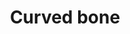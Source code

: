 ---
layout: item
title: Curved bone
item-id: 10977
datatable: true
id: 10977
name: "Curved bone"
members: true
lowalch: 2
highalch: 4
examine: "A curved Construction bone."
monsters:
  - id: 136
    name: "Ogre"
    members: true
    combat_level: 53
    wiki_url: "https://oldschool.runescape.wiki/w/Ogre#Level_53"
    drops:
      - quantity: "1"
        rarity: 0.00019950124688279303
    image: "https://oldschool.runescape.wiki/images/thumb/c/c5/Ogre.png/150px-Ogre.png?78692"
  - id: 458
    name: "Lizard"
    members: true
    combat_level: 42
    wiki_url: "https://oldschool.runescape.wiki/w/Lizard"
    drops:
      - quantity: "1"
        rarity: 0.00019950124688279303
    image: "https://oldschool.runescape.wiki/images/thumb/8/85/Desert_lizard.png/150px-Desert_lizard.png?58ef5"
  - id: 477
    name: "Giant frog"
    members: true
    combat_level: 99
    wiki_url: "https://oldschool.runescape.wiki/w/Giant_frog#Level_99"
    drops:
      - quantity: "1"
        rarity: 0.00019950124688279303
    image: "https://oldschool.runescape.wiki/images/thumb/c/c6/Giant_frog.png/250px-Giant_frog.png?a8fe4"
  - id: 643
    name: "Arrg"
    members: true
    combat_level: 113
    wiki_url: "https://oldschool.runescape.wiki/w/Arrg#Normal"
    drops:
      - quantity: "1"
        rarity: 0.00019950124688279303
    image: "https://oldschool.runescape.wiki/images/thumb/6/65/Arrg.png/200px-Arrg.png?2e0cb"
  - id: 648
    name: "Ice Troll"
    members: true
    combat_level: 124
    wiki_url: "https://oldschool.runescape.wiki/w/Ice_troll#Level_124"
    drops:
      - quantity: "1"
        rarity: 0.00019950124688279303
    image: "https://oldschool.runescape.wiki/images/thumb/d/da/Ice_troll.png/220px-Ice_troll.png?73c10"
  - id: 649
    name: "Ice Troll"
    members: true
    combat_level: 123
    wiki_url: "https://oldschool.runescape.wiki/w/Ice_troll#Level_123"
    drops:
      - quantity: "1"
        rarity: 0.00019950124688279303
    image: "https://oldschool.runescape.wiki/images/thumb/d/da/Ice_troll.png/220px-Ice_troll.png?73c10"
  - id: 650
    name: "Ice Troll"
    members: true
    combat_level: 120
    wiki_url: "https://oldschool.runescape.wiki/w/Ice_troll#Level_120"
    drops:
      - quantity: "1"
        rarity: 0.00019950124688279303
    image: "https://oldschool.runescape.wiki/images/thumb/d/da/Ice_troll.png/220px-Ice_troll.png?73c10"
  - id: 651
    name: "Ice Troll"
    members: true
    combat_level: 121
    wiki_url: "https://oldschool.runescape.wiki/w/Ice_troll#Level_121"
    drops:
      - quantity: "1"
        rarity: 0.00019950124688279303
    image: "https://oldschool.runescape.wiki/images/thumb/d/da/Ice_troll.png/220px-Ice_troll.png?73c10"
  - id: 680
    name: "Giant skeleton"
    members: true
    combat_level: 80
    wiki_url: "https://oldschool.runescape.wiki/w/Giant_skeleton_(Shadow_Dungeon)"
    drops:
      - quantity: "1"
        rarity: 0.00019950124688279303
    image: "https://oldschool.runescape.wiki/images/thumb/a/a2/Giant_skeleton_%28Shadow_Dungeon%29.png/150px-Giant_skeleton_%28Shadow_Dungeon%29.png?04e2c"
  - id: 699
    name: "Ice troll"
    members: true
    combat_level: 124
    wiki_url: "https://oldschool.runescape.wiki/w/Ice_troll#Level_124"
    drops:
      - quantity: "1"
        rarity: 0.00019950124688279303
    image: "https://oldschool.runescape.wiki/images/thumb/d/da/Ice_troll.png/220px-Ice_troll.png?73c10"
  - id: 700
    name: "Ice troll"
    members: true
    combat_level: 123
    wiki_url: "https://oldschool.runescape.wiki/w/Ice_troll#Level_123"
    drops:
      - quantity: "1"
        rarity: 0.00019950124688279303
    image: "https://oldschool.runescape.wiki/images/thumb/d/da/Ice_troll.png/220px-Ice_troll.png?73c10"
  - id: 701
    name: "Ice troll"
    members: true
    combat_level: 120
    wiki_url: "https://oldschool.runescape.wiki/w/Ice_troll#Level_120"
    drops:
      - quantity: "1"
        rarity: 0.00019950124688279303
    image: "https://oldschool.runescape.wiki/images/thumb/d/da/Ice_troll.png/220px-Ice_troll.png?73c10"
  - id: 702
    name: "Ice troll"
    members: true
    combat_level: 121
    wiki_url: "https://oldschool.runescape.wiki/w/Ice_troll#Level_121"
    drops:
      - quantity: "1"
        rarity: 0.00019950124688279303
    image: "https://oldschool.runescape.wiki/images/thumb/d/da/Ice_troll.png/220px-Ice_troll.png?73c10"
  - id: 763
    name: "Giant Roc"
    members: true
    combat_level: 172
    wiki_url: "https://oldschool.runescape.wiki/w/Giant_Roc#Normal"
    drops:
      - quantity: "1"
        rarity: 0.00019950124688279303
    image: "https://oldschool.runescape.wiki/images/thumb/a/ab/Giant_Roc.png/290px-Giant_Roc.png?bd2c8"
  - id: 787
    name: "Suqah"
    members: true
    combat_level: 111
    wiki_url: "https://oldschool.runescape.wiki/w/Suqah"
    drops:
      - quantity: "1"
        rarity: 0.00019950124688279303
    image: "https://oldschool.runescape.wiki/images/thumb/7/79/Suqah.png/250px-Suqah.png?349eb"
  - id: 852
    name: "Icelord"
    members: true
    combat_level: 51
    wiki_url: "https://oldschool.runescape.wiki/w/Icelord"
    drops:
      - quantity: "1"
        rarity: 0.00019950124688279303
    image: "https://oldschool.runescape.wiki/images/d/d8/Icelord.png?56c2f"
  - id: 891
    name: "Moss Guardian"
    members: true
    combat_level: 84
    wiki_url: "https://oldschool.runescape.wiki/w/Moss_Guardian#Normal"
    drops:
      - quantity: "1"
        rarity: 0.00019950124688279303
    image: "https://oldschool.runescape.wiki/images/thumb/8/87/Moss_Guardian.png/150px-Moss_Guardian.png?a1e47"
  - id: 925
    name: "Rock"
    members: true
    combat_level: 111
    wiki_url: "https://oldschool.runescape.wiki/w/Rock_(Troll)"
    drops:
      - quantity: "1"
        rarity: 0.00019950124688279303
    image: "https://oldschool.runescape.wiki/images/thumb/0/0b/Rock.png/200px-Rock.png?b2468"
  - id: 926
    name: "Stick"
    members: true
    combat_level: 104
    wiki_url: "https://oldschool.runescape.wiki/w/Stick"
    drops:
      - quantity: "1"
        rarity: 0.00019950124688279303
    image: "https://oldschool.runescape.wiki/images/thumb/a/aa/Stick.png/250px-Stick.png?49b4a"
  - id: 927
    name: "Pee Hat"
    members: true
    combat_level: 91
    wiki_url: "https://oldschool.runescape.wiki/w/Pee_Hat"
    drops:
      - quantity: "1"
        rarity: 0.00019950124688279303
    image: "https://oldschool.runescape.wiki/images/thumb/c/c2/Pee_Hat.png/250px-Pee_Hat.png?b2468"
  - id: 928
    name: "Kraka"
    members: true
    combat_level: 91
    wiki_url: "https://oldschool.runescape.wiki/w/Kraka"
    drops:
      - quantity: "1"
        rarity: 0.00019950124688279303
    image: "https://oldschool.runescape.wiki/images/thumb/5/57/Kraka.png/250px-Kraka.png?ca051"
  - id: 931
    name: "Thrower Troll"
    members: true
    combat_level: 67
    wiki_url: "https://oldschool.runescape.wiki/w/Thrower_Troll"
    drops:
      - quantity: "1"
        rarity: 0.00019950124688279303
    image: "https://oldschool.runescape.wiki/images/thumb/9/98/Thrower_Troll.png/150px-Thrower_Troll.png?49b4a"
  - id: 936
    name: "Mountain troll"
    members: true
    combat_level: 69
    wiki_url: "https://oldschool.runescape.wiki/w/Mountain_troll#Level_69"
    drops:
      - quantity: "1"
        rarity: 0.00019950124688279303
    image: "https://oldschool.runescape.wiki/images/thumb/2/26/Mountain_troll.png/150px-Mountain_troll.png?15542"
  - id: 1047
    name: "Cave horror"
    members: true
    combat_level: 80
    wiki_url: "https://oldschool.runescape.wiki/w/Cave_horror"
    drops:
      - quantity: "1"
        rarity: 0.00019950124688279303
    image: "https://oldschool.runescape.wiki/images/thumb/5/5b/Cave_horror_%281%29.png/240px-Cave_horror_%281%29.png?a57e4"
  - id: 1097
    name: "Sea Snake Young"
    members: true
    combat_level: 90
    wiki_url: "https://oldschool.runescape.wiki/w/Sea_Snake_Young"
    drops:
      - quantity: "1"
        rarity: 0.00019950124688279303
    image: "https://oldschool.runescape.wiki/images/thumb/0/05/Sea_Snake_Young.png/290px-Sea_Snake_Young.png?00361"
  - id: 1101
    name: "Giant Sea Snake"
    members: true
    combat_level: 149
    wiki_url: "https://oldschool.runescape.wiki/w/Giant_Sea_Snake"
    drops:
      - quantity: "1"
        rarity: 0.00019950124688279303
    image: "https://oldschool.runescape.wiki/images/thumb/e/e3/Giant_Sea_Snake.png/280px-Giant_Sea_Snake.png?3f58a"
  - id: 1153
    name: "Ogre"
    members: true
    combat_level: 63
    wiki_url: "https://oldschool.runescape.wiki/w/Ogre#Level_63"
    drops:
      - quantity: "1"
        rarity: 0.00019950124688279303
    image: "https://oldschool.runescape.wiki/images/thumb/c/c5/Ogre.png/150px-Ogre.png?78692"
  - id: 1834
    name: "Gorak"
    members: true
    combat_level: 145
    wiki_url: "https://oldschool.runescape.wiki/w/Gorak#Level_145"
    drops:
      - quantity: "1"
        rarity: 0.00019950124688279303
    image: "https://oldschool.runescape.wiki/images/thumb/7/7d/Gorak.png/260px-Gorak.png?4657a"
  - id: 1874
    name: "Ice troll runt"
    members: true
    combat_level: 74
    wiki_url: "https://oldschool.runescape.wiki/w/Ice_troll_runt"
    drops:
      - quantity: "1"
        rarity: 0.00019950124688279303
    image: "https://oldschool.runescape.wiki/images/thumb/0/0a/Ice_troll_runt.png/200px-Ice_troll_runt.png?3f791"
  - id: 1875
    name: "Ice troll male"
    members: true
    combat_level: 82
    wiki_url: "https://oldschool.runescape.wiki/w/Ice_troll_male"
    drops:
      - quantity: "1"
        rarity: 0.00019950124688279303
    image: "https://oldschool.runescape.wiki/images/thumb/0/0a/Ice_troll_runt.png/200px-Ice_troll_runt.png?3f791"
  - id: 1876
    name: "Ice troll female"
    members: true
    combat_level: 82
    wiki_url: "https://oldschool.runescape.wiki/w/Ice_troll_female"
    drops:
      - quantity: "1"
        rarity: 0.00019950124688279303
    image: "https://oldschool.runescape.wiki/images/thumb/2/2a/Ice_troll_female.png/200px-Ice_troll_female.png?e9c3f"
  - id: 1877
    name: "Ice troll grunt"
    members: true
    combat_level: 100
    wiki_url: "https://oldschool.runescape.wiki/w/Ice_troll_grunt"
    drops:
      - quantity: "1"
        rarity: 0.00019950124688279303
    image: "https://oldschool.runescape.wiki/images/thumb/a/a3/Ice_troll_grunt.png/200px-Ice_troll_grunt.png?c5115"
  - id: 2075
    name: "Fire giant"
    members: true
    combat_level: 86
    wiki_url: "https://oldschool.runescape.wiki/w/Fire_giant#Level_86"
    drops:
      - quantity: "1"
        rarity: 0.00019950124688279303
    image: "https://oldschool.runescape.wiki/images/thumb/1/16/Fire_giant.png/70px-Fire_giant.png?30592"
  - id: 2085
    name: "Ice giant"
    members: false
    combat_level: 53
    wiki_url: "https://oldschool.runescape.wiki/w/Ice_giant#Level_53"
    drops:
      - quantity: "1"
        rarity: 0.00019950124688279303
    image: "https://oldschool.runescape.wiki/images/thumb/9/96/Ice_giant.png/80px-Ice_giant.png?20915"
  - id: 2090
    name: "Moss giant"
    members: false
    combat_level: 42
    wiki_url: "https://oldschool.runescape.wiki/w/Moss_giant#Level_42"
    drops:
      - quantity: "1"
        rarity: 0.00019950124688279303
    image: "https://oldschool.runescape.wiki/images/thumb/6/61/Moss_giant.png/70px-Moss_giant.png?3c6c6"
  - id: 2097
    name: "Cyclops"
    members: true
    combat_level: 56
    wiki_url: "https://oldschool.runescape.wiki/w/Cyclops#Level_56"
    drops:
      - quantity: "1"
        rarity: 0.00019950124688279303
    image: "https://oldschool.runescape.wiki/images/thumb/a/a9/Cyclops.png/50px-Cyclops.png?dd786"
  - id: 2098
    name: "Hill Giant"
    members: false
    combat_level: 28
    wiki_url: "https://oldschool.runescape.wiki/w/Hill_Giant#1"
    drops:
      - quantity: "1"
        rarity: 0.00019950124688279303
    image: "https://oldschool.runescape.wiki/images/thumb/5/5f/Hill_Giant.png/150px-Hill_Giant.png?d162a"
  - id: 2137
    name: "Cyclops"
    members: true
    combat_level: 106
    wiki_url: "https://oldschool.runescape.wiki/w/Cyclops#Level_106"
    drops:
      - quantity: "1"
        rarity: 0.00019950124688279303
    image: "https://oldschool.runescape.wiki/images/thumb/a/a9/Cyclops.png/50px-Cyclops.png?dd786"
  - id: 2215
    name: "General Graardor"
    members: true
    combat_level: 624
    wiki_url: "https://oldschool.runescape.wiki/w/General_Graardor"
    drops:
      - quantity: "1"
        rarity: 0.00019950124688279303
    image: "https://oldschool.runescape.wiki/images/thumb/b/b8/General_Graardor.png/280px-General_Graardor.png?4dd90"
  - id: 2233
    name: "Ogre"
    members: true
    combat_level: 58
    wiki_url: "https://oldschool.runescape.wiki/w/Ogre#Level_58"
    drops:
      - quantity: "1"
        rarity: 0.00019950124688279303
    image: "https://oldschool.runescape.wiki/images/thumb/c/c5/Ogre.png/150px-Ogre.png?78692"
  - id: 2235
    name: "Cyclops"
    members: true
    combat_level: 81
    wiki_url: "https://oldschool.runescape.wiki/w/Cyclops#Level_81"
    drops:
      - quantity: "1"
        rarity: 0.00019950124688279303
    image: "https://oldschool.runescape.wiki/images/thumb/a/a9/Cyclops.png/50px-Cyclops.png?dd786"
  - id: 2464
    name: "Cyclops"
    members: true
    combat_level: 76
    wiki_url: "https://oldschool.runescape.wiki/w/Cyclops#Level_76"
    drops:
      - quantity: "1"
        rarity: 0.00019950124688279303
    image: "https://oldschool.runescape.wiki/images/thumb/a/a9/Cyclops.png/50px-Cyclops.png?dd786"
  - id: 2592
    name: "Mogre"
    members: true
    combat_level: 60
    wiki_url: "https://oldschool.runescape.wiki/w/Mogre"
    drops:
      - quantity: "1"
        rarity: 0.00019950124688279303
    image: "https://oldschool.runescape.wiki/images/thumb/6/6e/Mogre.png/150px-Mogre.png?94ffa"
  - id: 2946
    name: "Nail beast"
    members: true
    combat_level: 69
    wiki_url: "https://oldschool.runescape.wiki/w/Nail_beast#Level_69"
    drops:
      - quantity: "1"
        rarity: 0.00019950124688279303
    image: "https://oldschool.runescape.wiki/images/thumb/d/d4/Nail_beast.png/250px-Nail_beast.png?873a4"
  - id: 2947
    name: "Nail beast"
    members: true
    combat_level: 98
    wiki_url: "https://oldschool.runescape.wiki/w/Nail_beast#Level_98"
    drops:
      - quantity: "1"
        rarity: 0.00019950124688279303
    image: "https://oldschool.runescape.wiki/images/thumb/d/d4/Nail_beast.png/250px-Nail_beast.png?873a4"
  - id: 2948
    name: "Nail beast"
    members: true
    combat_level: 141
    wiki_url: "https://oldschool.runescape.wiki/w/Nail_beast#Level_141"
    drops:
      - quantity: "1"
        rarity: 0.00019950124688279303
    image: "https://oldschool.runescape.wiki/images/thumb/d/d4/Nail_beast.png/250px-Nail_beast.png?873a4"
  - id: 3141
    name: "Gorak"
    members: true
    combat_level: 149
    wiki_url: "https://oldschool.runescape.wiki/w/Gorak#Level_149"
    drops:
      - quantity: "1"
        rarity: 0.00019950124688279303
    image: "https://oldschool.runescape.wiki/images/thumb/7/7d/Gorak.png/260px-Gorak.png?4657a"
  - id: 3162
    name: "Kree'arra"
    members: true
    combat_level: 580
    wiki_url: "https://oldschool.runescape.wiki/w/Kree'arra"
    drops:
      - quantity: "1"
        rarity: 0.00019950124688279303
    image: "https://oldschool.runescape.wiki/images/thumb/f/fd/Kree%27arra.png/280px-Kree%27arra.png?65c34"
  - id: 3329
    name: "Giant Champion"
    members: true
    combat_level: 56
    wiki_url: "https://oldschool.runescape.wiki/w/Giant_Champion"
    drops:
      - quantity: "1"
        rarity: 0.00019950124688279303
    image: "https://oldschool.runescape.wiki/images/thumb/5/58/Giant_Champion.png/200px-Giant_Champion.png?30547"
  - id: 3600
    name: "Frogeel"
    members: true
    combat_level: 103
    wiki_url: "https://oldschool.runescape.wiki/w/Frogeel"
    drops:
      - quantity: "1"
        rarity: 0.00019950124688279303
    image: "https://oldschool.runescape.wiki/images/thumb/c/c8/Frogeel.png/275px-Frogeel.png?fc75b"
  - id: 3851
    name: "Moss giant"
    members: true
    combat_level: 48
    wiki_url: "https://oldschool.runescape.wiki/w/Moss_giant#Level_48"
    drops:
      - quantity: "1"
        rarity: 0.00019950124688279303
    image: "https://oldschool.runescape.wiki/images/thumb/6/61/Moss_giant.png/70px-Moss_giant.png?3c6c6"
  - id: 4005
    name: "Dark beast"
    members: true
    combat_level: 182
    wiki_url: "https://oldschool.runescape.wiki/w/Dark_beast"
    drops:
      - quantity: "1"
        rarity: 0.00019950124688279303
    image: "https://oldschool.runescape.wiki/images/thumb/e/e1/Dark_beast.png/290px-Dark_beast.png?81f00"
  - id: 4067
    name: "Black Knight Titan"
    members: true
    combat_level: 120
    wiki_url: "https://oldschool.runescape.wiki/w/Black_Knight_Titan#Normal"
    drops:
      - quantity: "1"
        rarity: 0.00019950124688279303
    image: "https://oldschool.runescape.wiki/images/thumb/f/f0/Black_Knight_Titan.png/180px-Black_Knight_Titan.png?69152"
  - id: 4120
    name: "Troll general"
    members: true
    combat_level: 113
    wiki_url: "https://oldschool.runescape.wiki/w/Troll_general#Sword"
    drops:
      - quantity: "1"
        rarity: 0.00019950124688279303
    image: "https://oldschool.runescape.wiki/images/thumb/b/bb/Troll_general_%28sword%29.png/180px-Troll_general_%28sword%29.png?3b5ff"
  - id: 4123
    name: "Troll spectator"
    members: true
    combat_level: 71
    wiki_url: "https://oldschool.runescape.wiki/w/Troll_spectator"
    drops:
      - quantity: "1"
        rarity: 0.00019950124688279303
    image: "https://oldschool.runescape.wiki/images/thumb/2/26/Mountain_troll.png/150px-Mountain_troll.png?15542"
  - id: 4130
    name: "Dad"
    members: true
    combat_level: 101
    wiki_url: "https://oldschool.runescape.wiki/w/Dad#Normal"
    drops:
      - quantity: "1"
        rarity: 0.00019950124688279303
    image: "https://oldschool.runescape.wiki/images/thumb/6/62/Dad.png/220px-Dad.png?18a30"
  - id: 4131
    name: "Twig"
    members: true
    combat_level: 71
    wiki_url: "https://oldschool.runescape.wiki/w/Twig#Awake"
    drops:
      - quantity: "1"
        rarity: 0.00019950124688279303
    image: "https://oldschool.runescape.wiki/images/thumb/b/b2/Twig.png/160px-Twig.png?2e88b"
  - id: 4132
    name: "Berry"
    members: true
    combat_level: 71
    wiki_url: "https://oldschool.runescape.wiki/w/Berry#Awake"
    drops:
      - quantity: "1"
        rarity: 0.00019950124688279303
    image: "https://oldschool.runescape.wiki/images/thumb/e/ed/Berry.png/160px-Berry.png?14ddc"
  - id: 4135
    name: "Thrower troll"
    members: true
    combat_level: 68
    wiki_url: "https://oldschool.runescape.wiki/w/Thrower_troll_(Trollheim)"
    drops:
      - quantity: "1"
        rarity: 0.00019950124688279303
    image: "https://oldschool.runescape.wiki/images/thumb/9/98/Thrower_Troll.png/150px-Thrower_Troll.png?49b4a"
  - id: 4143
    name: "Mountain troll"
    members: true
    combat_level: 71
    wiki_url: "https://oldschool.runescape.wiki/w/Mountain_troll#Level_71"
    drops:
      - quantity: "1"
        rarity: 0.00019950124688279303
    image: "https://oldschool.runescape.wiki/images/thumb/2/26/Mountain_troll.png/150px-Mountain_troll.png?15542"
  - id: 4184
    name: "Crocodile"
    members: true
    combat_level: 63
    wiki_url: "https://oldschool.runescape.wiki/w/Crocodile"
    drops:
      - quantity: "1"
        rarity: 0.00019950124688279303
    image: "https://oldschool.runescape.wiki/images/thumb/d/d6/Crocodile.png/280px-Crocodile.png?4b72e"
  - id: 4308
    name: "Sea troll"
    members: true
    combat_level: 79
    wiki_url: "https://oldschool.runescape.wiki/w/Sea_troll#Level_79"
    drops:
      - quantity: "1"
        rarity: 0.00019950124688279303
    image: "https://oldschool.runescape.wiki/images/thumb/6/69/Sea_troll_%28lv_65%29.png/150px-Sea_troll_%28lv_65%29.png?26e4d"
  - id: 4309
    name: "Sea troll"
    members: true
    combat_level: 65
    wiki_url: "https://oldschool.runescape.wiki/w/Sea_troll#Level_65"
    drops:
      - quantity: "1"
        rarity: 0.00019950124688279303
    image: "https://oldschool.runescape.wiki/images/thumb/6/69/Sea_troll_%28lv_65%29.png/150px-Sea_troll_%28lv_65%29.png?26e4d"
  - id: 4310
    name: "Sea troll"
    members: true
    combat_level: 87
    wiki_url: "https://oldschool.runescape.wiki/w/Sea_troll#Level_87"
    drops:
      - quantity: "1"
        rarity: 0.00019950124688279303
    image: "https://oldschool.runescape.wiki/images/thumb/6/69/Sea_troll_%28lv_65%29.png/150px-Sea_troll_%28lv_65%29.png?26e4d"
  - id: 4311
    name: "Sea troll"
    members: true
    combat_level: 101
    wiki_url: "https://oldschool.runescape.wiki/w/Sea_troll#Level_101"
    drops:
      - quantity: "1"
        rarity: 0.00019950124688279303
    image: "https://oldschool.runescape.wiki/images/thumb/6/69/Sea_troll_%28lv_65%29.png/150px-Sea_troll_%28lv_65%29.png?26e4d"
  - id: 4362
    name: "Ogre chieftain"
    members: true
    combat_level: 81
    wiki_url: "https://oldschool.runescape.wiki/w/Ogre_chieftain"
    drops:
      - quantity: "1"
        rarity: 0.00019950124688279303
    image: "https://oldschool.runescape.wiki/images/thumb/b/bf/Ogre_chieftain.png/200px-Ogre_chieftain.png?fb906"
  - id: 4367
    name: "Gorad"
    members: true
    combat_level: 68
    wiki_url: "https://oldschool.runescape.wiki/w/Gorad"
    drops:
      - quantity: "1"
        rarity: 0.00019950124688279303
    image: "https://oldschool.runescape.wiki/images/thumb/f/f2/Gorad.png/250px-Gorad.png?e8fc0"
  - id: 4381
    name: "Enclave guard"
    members: true
    combat_level: 83
    wiki_url: "https://oldschool.runescape.wiki/w/Enclave_guard"
    drops:
      - quantity: "1"
        rarity: 0.00019950124688279303
    image: "https://oldschool.runescape.wiki/images/e/ee/Enclave_guard.png?d97ad"
  - id: 5054
    name: "Skeleton Hellhound"
    members: true
    combat_level: 97
    wiki_url: "https://oldschool.runescape.wiki/w/Skeleton_Hellhound#Normal"
    drops:
      - quantity: "1"
        rarity: 0.00019950124688279303
    image: "https://oldschool.runescape.wiki/images/thumb/0/09/Skeleton_Hellhound.png/240px-Skeleton_Hellhound.png?79073"
  - id: 5129
    name: "Glod"
    members: true
    combat_level: 138
    wiki_url: "https://oldschool.runescape.wiki/w/Glod#Normal"
    drops:
      - quantity: "1"
        rarity: 0.00019950124688279303
    image: "https://oldschool.runescape.wiki/images/thumb/5/57/Glod.png/200px-Glod.png?1c57f"
  - id: 5779
    name: "Giant Mole"
    members: true
    combat_level: 230
    wiki_url: "https://oldschool.runescape.wiki/w/Giant_Mole"
    drops:
      - quantity: "1"
        rarity: 0.00019950124688279303
    image: "https://oldschool.runescape.wiki/images/thumb/f/fd/Giant_Mole.png/250px-Giant_Mole.png?3f58a"
  - id: 5826
    name: "Ice troll grunt"
    members: true
    combat_level: 102
    wiki_url: "https://oldschool.runescape.wiki/w/Ice_troll_grunt"
    drops:
      - quantity: "1"
        rarity: 0.00019950124688279303
    image: "https://oldschool.runescape.wiki/images/thumb/a/a3/Ice_troll_grunt.png/200px-Ice_troll_grunt.png?c5115"
  - id: 6297
    name: "Glod (hard)"
    members: true
    combat_level: 276
    wiki_url: "https://oldschool.runescape.wiki/w/Glod#Hard"
    drops:
      - quantity: "1"
        rarity: 0.00019950124688279303
    image: "https://oldschool.runescape.wiki/images/thumb/5/57/Glod.png/200px-Glod.png?1c57f"
  - id: 6299
    name: "Black Knight Titan (hard)"
    members: true
    combat_level: 210
    wiki_url: "https://oldschool.runescape.wiki/w/Black_Knight_Titan#Hard"
    drops:
      - quantity: "1"
        rarity: 0.00019950124688279303
    image: "https://oldschool.runescape.wiki/images/thumb/f/f0/Black_Knight_Titan.png/180px-Black_Knight_Titan.png?69152"
  - id: 6323
    name: "Giant Roc (hard)"
    members: true
    combat_level: 257
    wiki_url: "https://oldschool.runescape.wiki/w/Giant_Roc#Hard"
    drops:
      - quantity: "1"
        rarity: 0.00019950124688279303
    image: "https://oldschool.runescape.wiki/images/thumb/a/ab/Giant_Roc.png/290px-Giant_Roc.png?bd2c8"
  - id: 6325
    name: "Moss Guardian (hard)"
    members: true
    combat_level: 182
    wiki_url: "https://oldschool.runescape.wiki/w/Moss_Guardian#Hard"
    drops:
      - quantity: "1"
        rarity: 0.00019950124688279303
    image: "https://oldschool.runescape.wiki/images/thumb/8/87/Moss_Guardian.png/150px-Moss_Guardian.png?a1e47"
  - id: 6326
    name: "Skeleton Hellhound (hard)"
    members: true
    combat_level: 198
    wiki_url: "https://oldschool.runescape.wiki/w/Skeleton_Hellhound#Hard"
    drops:
      - quantity: "1"
        rarity: 0.00019950124688279303
    image: "https://oldschool.runescape.wiki/images/thumb/0/09/Skeleton_Hellhound.png/240px-Skeleton_Hellhound.png?79073"
  - id: 6330
    name: "Dad (hard)"
    members: true
    combat_level: 201
    wiki_url: "https://oldschool.runescape.wiki/w/Dad#Hard"
    drops:
      - quantity: "1"
        rarity: 0.00019950124688279303
    image: "https://oldschool.runescape.wiki/images/thumb/6/62/Dad.png/220px-Dad.png?18a30"
  - id: 6331
    name: "Arrg (hard)"
    members: true
    combat_level: 210
    wiki_url: "https://oldschool.runescape.wiki/w/Arrg#Hard"
    drops:
      - quantity: "1"
        rarity: 0.00019950124688279303
    image: "https://oldschool.runescape.wiki/images/thumb/6/65/Arrg.png/200px-Arrg.png?2e0cb"
  - id: 6473
    name: "Terror dog"
    members: true
    combat_level: 110
    wiki_url: "https://oldschool.runescape.wiki/w/Terror_dog#Level_110"
    drops:
      - quantity: "1"
        rarity: 0.00019950124688279303
    image: "https://oldschool.runescape.wiki/images/thumb/6/62/Terror_dog_%28level_100%29.png/200px-Terror_dog_%28level_100%29.png?535ad"
  - id: 6474
    name: "Terror dog"
    members: true
    combat_level: 100
    wiki_url: "https://oldschool.runescape.wiki/w/Terror_dog#Level_100"
    drops:
      - quantity: "1"
        rarity: 0.00019950124688279303
    image: "https://oldschool.runescape.wiki/images/thumb/6/62/Terror_dog_%28level_100%29.png/200px-Terror_dog_%28level_100%29.png?535ad"
  - id: 6503
    name: "Callisto"
    members: true
    combat_level: 470
    wiki_url: "https://oldschool.runescape.wiki/w/Callisto"
    drops:
      - quantity: "1"
        rarity: 0.00019950124688279303
    image: "https://oldschool.runescape.wiki/images/thumb/d/d4/Callisto.png/290px-Callisto.png?4612a"
  - id: 6504
    name: "Venenatis"
    members: true
    combat_level: 464
    wiki_url: "https://oldschool.runescape.wiki/w/Venenatis"
    drops:
      - quantity: "1"
        rarity: 0.00019950124688279303
    image: "https://oldschool.runescape.wiki/images/thumb/7/7f/Venenatis.png/290px-Venenatis.png?20540"
  - id: 6604
    name: "Mammoth"
    members: true
    combat_level: 80
    wiki_url: "https://oldschool.runescape.wiki/w/Mammoth"
    drops:
      - quantity: "1"
        rarity: 0.00019950124688279303
    image: "https://oldschool.runescape.wiki/images/thumb/a/a5/Mammoth.png/230px-Mammoth.png?956ac"
  - id: 6611
    name: "Vet'ion"
    members: true
    combat_level: 454
    wiki_url: "https://oldschool.runescape.wiki/w/Vet'ion#Normal"
    drops:
      - quantity: "1"
        rarity: 0.00019950124688279303
    image: "https://oldschool.runescape.wiki/images/thumb/7/7f/Vet%27ion.png/260px-Vet%27ion.png?4cb16"
  - id: 6612
    name: "Vet'ion Reborn"
    members: true
    combat_level: 454
    wiki_url: "https://oldschool.runescape.wiki/w/Vet'ion#Reborn"
    drops:
      - quantity: "1"
        rarity: 0.00019950124688279303
    image: "https://oldschool.runescape.wiki/images/thumb/7/7f/Vet%27ion.png/260px-Vet%27ion.png?4cb16"
  - id: 6766
    name: "Lizardman shaman"
    members: true
    combat_level: 150
    wiki_url: "https://oldschool.runescape.wiki/w/Lizardman_shaman#Standard"
    drops:
      - quantity: "1"
        rarity: 0.00019950124688279303
    image: "https://oldschool.runescape.wiki/images/thumb/2/2f/Lizardman_shaman_%281%29.png/200px-Lizardman_shaman_%281%29.png?7c5b4"
  - id: 7095
    name: "Tortured gorilla"
    members: true
    combat_level: 142
    wiki_url: "https://oldschool.runescape.wiki/w/Tortured_gorilla#Level_142"
    drops:
      - quantity: "1"
        rarity: 0.00019950124688279303
    image: "https://oldschool.runescape.wiki/images/thumb/3/32/Tortured_gorilla.png/230px-Tortured_gorilla.png?1c786"
  - id: 7150
    name: "Tortured gorilla"
    members: true
    combat_level: 141
    wiki_url: "https://oldschool.runescape.wiki/w/Tortured_gorilla#Level_141"
    drops:
      - quantity: "1"
        rarity: 0.00019950124688279303
    image: "https://oldschool.runescape.wiki/images/thumb/3/32/Tortured_gorilla.png/230px-Tortured_gorilla.png?1c786"
  - id: 7251
    name: "Fire giant"
    members: true
    combat_level: 109
    wiki_url: "https://oldschool.runescape.wiki/w/Fire_giant#Level_109"
    drops:
      - quantity: "1"
        rarity: 0.00019950124688279303
    image: "https://oldschool.runescape.wiki/images/thumb/1/16/Fire_giant.png/70px-Fire_giant.png?30592"
  - id: 7252
    name: "Fire giant"
    members: true
    combat_level: 104
    wiki_url: "https://oldschool.runescape.wiki/w/Fire_giant#Level_104"
    drops:
      - quantity: "1"
        rarity: 0.00019950124688279303
    image: "https://oldschool.runescape.wiki/images/thumb/1/16/Fire_giant.png/70px-Fire_giant.png?30592"
  - id: 7401
    name: "Cave abomination"
    members: true
    combat_level: 206
    wiki_url: "https://oldschool.runescape.wiki/w/Cave_abomination"
    drops:
      - quantity: "1"
        rarity: 0.00019950124688279303
    image: "https://oldschool.runescape.wiki/images/thumb/d/de/Cave_abomination.png/200px-Cave_abomination.png?85a14"
  - id: 7409
    name: "Night beast"
    members: true
    combat_level: 374
    wiki_url: "https://oldschool.runescape.wiki/w/Night_beast"
    drops:
      - quantity: "1"
        rarity: 0.00019950124688279303
    image: "https://oldschool.runescape.wiki/images/thumb/0/0a/Night_beast.png/260px-Night_beast.png?cdeeb"
  - id: 7416
    name: "Obor"
    members: false
    combat_level: 106
    wiki_url: "https://oldschool.runescape.wiki/w/Obor"
    drops:
      - quantity: "1"
        rarity: 0.00019950124688279303
    image: "https://oldschool.runescape.wiki/images/thumb/8/88/Obor.png/170px-Obor.png?8ec21"
  - id: 7562
    name: "Muttadile"
    members: true
    combat_level: 0
    wiki_url: "https://oldschool.runescape.wiki/w/Muttadile"
    drops:
      - quantity: "1"
        rarity: 0.00019950124688279303
    image: "https://oldschool.runescape.wiki/images/thumb/c/c4/Muttadile.png/250px-Muttadile.png?55798"
  - id: 7573
    name: "Lizardman shaman"
    members: true
    combat_level: 0
    wiki_url: "https://oldschool.runescape.wiki/w/Lizardman_shaman#Standard"
    drops:
      - quantity: "1"
        rarity: 0.00019950124688279303
    image: "https://oldschool.runescape.wiki/images/thumb/2/2f/Lizardman_shaman_%281%29.png/200px-Lizardman_shaman_%281%29.png?7c5b4"
  - id: 7604
    name: "Skeletal Mystic"
    members: true
    combat_level: 0
    wiki_url: "https://oldschool.runescape.wiki/w/Skeletal_Mystic"
    drops:
      - quantity: "1"
        rarity: 0.00019950124688279303
    image: "https://oldschool.runescape.wiki/images/thumb/8/83/Skeletal_mystic_%281%29.png/75px-Skeletal_mystic_%281%29.png?e6ba0"
  - id: 7878
    name: "Ice giant"
    members: true
    combat_level: 67
    wiki_url: "https://oldschool.runescape.wiki/w/Ice_giant#Level_67"
    drops:
      - quantity: "1"
        rarity: 0.00019950124688279303
    image: "https://oldschool.runescape.wiki/images/thumb/9/96/Ice_giant.png/80px-Ice_giant.png?20915"
  - id: 7989
    name: "Ogress Warrior"
    members: false
    combat_level: 82
    wiki_url: "https://oldschool.runescape.wiki/w/Ogress_Warrior"
    drops:
      - quantity: "1"
        rarity: 0.00019950124688279303
    image: "https://oldschool.runescape.wiki/images/thumb/4/40/Ogress_Warrior.png/180px-Ogress_Warrior.png?7143b"
  - id: 7991
    name: "Ogress Shaman"
    members: false
    combat_level: 82
    wiki_url: "https://oldschool.runescape.wiki/w/Ogress_Shaman"
    drops:
      - quantity: "1"
        rarity: 0.00019950124688279303
    image: "https://oldschool.runescape.wiki/images/thumb/5/52/Ogress_Shaman.png/200px-Ogress_Shaman.png?5b638"
  - id: 8195
    name: "Bryophyta"
    members: false
    combat_level: 128
    wiki_url: "https://oldschool.runescape.wiki/w/Bryophyta"
    drops:
      - quantity: "1"
        rarity: 0.00019950124688279303
    image: "https://oldschool.runescape.wiki/images/thumb/8/86/Bryophyta.png/220px-Bryophyta.png?090fd"
  - id: 8388
    name: "Sotetseg"
    members: true
    combat_level: 995
    wiki_url: "https://oldschool.runescape.wiki/w/Sotetseg"
    drops:
      - quantity: "1"
        rarity: 0.00019950124688279303
    image: "https://oldschool.runescape.wiki/images/thumb/7/76/Sotetseg.png/290px-Sotetseg.png?61151"
  - id: 8700
    name: "Giant frog"
    members: false
    combat_level: 13
    wiki_url: "https://oldschool.runescape.wiki/w/Giant_frog#Level_13"
    drops:
      - quantity: "1"
        rarity: 0.00019950124688279303
    image: "https://oldschool.runescape.wiki/images/thumb/c/c6/Giant_frog.png/250px-Giant_frog.png?a8fe4"
  - id: 8736
    name: "Moss Giant"
    members: true
    combat_level: 84
    wiki_url: "https://oldschool.runescape.wiki/w/Moss_giant#Level_84"
    drops:
      - quantity: "1"
        rarity: 0.00019950124688279303
    image: "https://oldschool.runescape.wiki/images/thumb/6/61/Moss_giant.png/70px-Moss_giant.png?3c6c6"
  - id: 9258
    name: "Basilisk Sentinel"
    members: true
    combat_level: 358
    wiki_url: "https://oldschool.runescape.wiki/w/Basilisk_Sentinel"
    drops:
      - quantity: "1"
        rarity: 0.00019950124688279303
    image: "https://oldschool.runescape.wiki/images/thumb/4/4f/Basilisk_Sentinel.png/280px-Basilisk_Sentinel.png?a585b"
  - id: 9293
    name: "Basilisk Knight"
    members: true
    combat_level: 204
    wiki_url: "https://oldschool.runescape.wiki/w/Basilisk_Knight"
    drops:
      - quantity: "1"
        rarity: 0.00019950124688279303
    image: "https://oldschool.runescape.wiki/images/thumb/7/74/Basilisk_Knight.png/280px-Basilisk_Knight.png?a21ef"
  - id: 10435
    name: "Sourhog"
    members: true
    combat_level: 37
    wiki_url: "https://oldschool.runescape.wiki/w/Sourhog"
    drops:
      - quantity: "1"
        rarity: 0.00019950124688279303
    image: "https://oldschool.runescape.wiki/images/thumb/a/ae/Sourhog.png/180px-Sourhog.png?4de71"
  - id: 10493
    name: "Headless Beast"
    members: true
    combat_level: 82
    wiki_url: "https://oldschool.runescape.wiki/w/Headless_Beast"
    drops:
      - quantity: "1"
        rarity: 0.00019950124688279303
    image: "https://oldschool.runescape.wiki/images/thumb/0/03/Headless_Beast.png/280px-Headless_Beast.png?c3fc8"
---